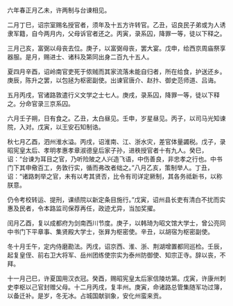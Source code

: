 六年春正月乙未，许两制与台谏相见。

二月丁巳，诏宗室赐名授官者，须年及十五方许转官。乙丑，诏良民子弟或为人诱隶军籍，自今两月内，父母诉官者还之。丙寅，录系囚，降罪一等，徒以下释之。

三月己亥，富弼以母丧去位。庚子，以富弼母丧，罢大宴。戊申，给西京周庙祭享器服。是月，赐进士、诸科及第同出身二百九十五人。

夏四月辛酉，诏岭南官吏死于侬贼而其家流落未能自归者，所在给食，护送还乡。庚辰，陈升之罢，以包拯为枢密副使。出谏官唐介、赵抃、御史范师道、吕诲。

五月丙戌，官诸路敦遣行义文学之士七人。庚戌，录系囚，降罪一等，徒以下释之。分命官录三京系囚。

六月壬子朔，日有食之。乙丑，太白昼见。壬申，岁星昼见。丙子，以司马光知谏院，入对。戊寅，以王安石知制诰。

秋七月乙酉，泗州淮水溢。丙戌，诏淮南、江、浙水灾，差官体量蠲税。戊子，录昭宪皇太后、孝明孝惠孝章淑德皇后家子孙，进秩授官者十有九人。癸巳，诏：“台谏为耳目之官，乃听险陂之人兴造飞语，中伤善良，非忠孝之行也。中书门下其申儆百工，务敦行实，循而弗改者绌之。”八月乙亥，策制举人。丁丑，诏：“诸路刺举之官，未有以考其贤否，比令有司详定厥制，其各务祗新书，以称朕意。

仍令考校转运、提刑，课绩院以新定条目施行。”戊寅，诏州县长吏有清白不扰而实惠及民者，令本路监司保荐再任，政迹尤异，当加奖擢。

闰月乙酉，复以成都府为剑南西川节度。庚子，以韩琦为昭文馆大学士，曾公亮同中书门下平章事、集贤殿大学士，张昪为枢密使。辛丑，以胡宿为枢密副使。

冬十月壬午，定内侍磨勘法。丙戌，诏京西、淮、浙、荆湖增置都同巡检。壬辰，起复皇侄、前右卫大将军、岳州团练使宗实为泰州防御使、知宗正寺。辞以丧，不拜。

十一月己巳，许夏国用汉衣冠。癸酉，赐昭宪皇太后家信陵坊第。戊寅，许康州刺史李枢以己官封赠父母。十二月丙戌，复丰州。庚寅，命诸路总管集随军功过簿，以备迁补。是岁，冬无冰。占城国献驯象，安化州蛮来贡。